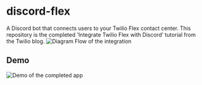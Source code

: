 # discord-flex
A Discord bot that connects users to your Twilio Flex contact center. This repository is the completed 'Integrate Twilio Flex with Discord' tutorial from the Twilio blog.
![Diagram Flow of the integration](https://assets.cdn.prod.twilio.com/images/3OO063luVRq6zouzMQLBviDmDtxZNeFEjpNTRsvi1s3.format-webp.webp)
## Demo
![Demo of the completed app](https://assets.cdn.prod.twilio.com/images/L0bm80hNBRzBC93iYW4E-xXloj66VIhIowAZqd62Rfd.format-webp.webp)
